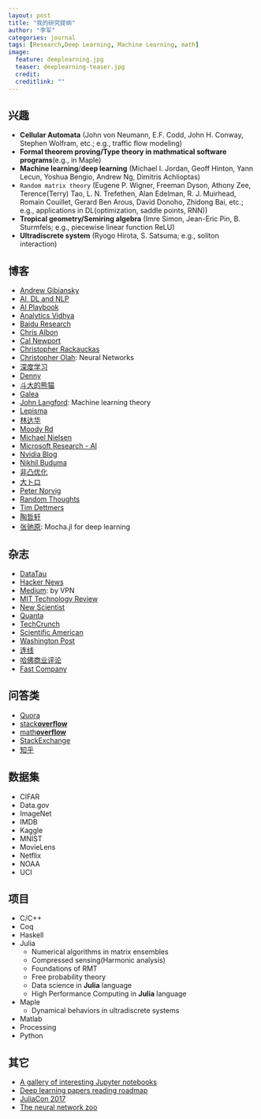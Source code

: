 ```yaml
---
layout: post
title: "我的研究提纲"
author: "李军"
categories: journal
tags: [Research,Deep Learning, Machine Learning, math]
image:
  feature: deeplearning.jpg
  teaser: deeplearning-teaser.jpg
  credit:
  creditlink: ""
---
```


## 兴趣

* <b>Cellular Automata</b> (John von Neumann, E.F. Codd, John H. Conway, Stephen Wolfram, etc.; e.g., traffic flow modeling)
* <b>Formal theorem proving/Type theory in mathmatical software programs</b>(e.g., in Maple)
* <b>Machine learning</b>/<b>deep learning</b> (Michael I. Jordan, Geoff Hinton, Yann Lecun, Yoshua Bengio, Andrew Ng, Dimitris Achlioptas)
* `Random matrix theory` (Eugene P. Wigner, Freeman Dyson, Athony Zee, Terence(Terry) Tao, L. N. Trefethen, Alan Edelman, R. J. Muirhead, Romain Couillet, Gerard Ben Arous, David Donoho, Zhidong Bai, etc.; e.g., applications in DL(optimization, saddle points, RNN))
* <b>Tropical geometry/Semiring algebra</b> (Imre Simon, Jean-Eric Pin, B. Sturmfels; e.g., piecewise linear function ReLU)
* <b>Ultradiscrete system</b> (Ryogo Hirota, S. Satsuma; e.g., soliton interaction)

## 博客

* [Andrew Gibiansky](http://andrew.gibiansky.com)
* [AI, DL and NLP](http://www.wildml.com)
* [AI Playbook](http://aiplaybook.a16z.com)
* [Analytics Vidhya](https://www.analyticsvidhya.com/blog/)
* [Baidu Research](research.baidu.com)
* [Chris Albon](https://chrisalbon.com)
* [Cal Newport](http://calnewport.com)
* [Christopher Rackauckas](http://www.stochasticlifestyle.com)
* [Christopher Olah](http://colah.github.io): Neural Networks
* [深度学习](http://deeplearning.net/reading-list/)
* [Denny](http://blog.dennybritz.com)
* [斗大的熊猫](http://blog.topspeedsnail.com)
* [Galea](https://galeascience.wordpress.com)
* [John Langford](http://hunch.net): Machine learning theory
* [Lepisma](https://lepisma.github.io/archive/)
* [林达华](https://dahuasky.wordpress.com)
* [Moody Rd](http://blog.mrtz.org)
* [Michael Nielsen](http://michaelnielsen.org)
* [Microsoft Research - AI](https://blogs.microsoft.com/ai/)
* [Nvidia Blog](https://devblogs.nvidia.com/parallelforall/)
* [Nikhil Buduma](http://nikhilbuduma.com)
* [非凸优化](http://www.offconvex.org)
* [大トロ](http://blog.otoro.net)
* [Peter Norvig](http://norvig.com)
* [Random Thoughts](http://rt.dgyblog.com/ref/ref-learning-deep-learning.html)
* [Tim Dettmers](http://timdettmers.com)
* [陶哲轩](https://terrytao.wordpress.com)
* [张驰原](http://blog.pluskid.org/?page_id=683): Mocha.jl for deep learning

## 杂志

* [DataTau](http://www.datatau.com)
* [Hacker News](https://news.ycombinator.com)
* [Medium](https://medium.com): by VPN
* [MIT Technology Review](https://www.technologyreview.com)
* [New Scientist](https://www.newscientist.com)
* [Quanta](https://www.quantamagazine.org)
* [TechCrunch](https://techcrunch.com)
* [Scientific American](https://www.scientificamerican.com)
* [Washington Post](https://www.washingtonpost.com)
* [连线](https://www.wired.com/category/magazine/)
* [哈佛商业评论](https://hbr.org)
* [Fast Company](https://www.fastcompany.com)

## 问答类

* [Quora](https://www.quora.com)
* [stack**overflow**](https://stackoverflow.com)
* [math**overflow**](https://mathoverflow.net)
* [StackExchange](https://stackexchange.com)
* [知乎](https://www.zhihu.com)

## 数据集

* CIFAR
* Data.gov
* ImageNet
* IMDB
* Kaggle
* MNIST
* MovieLens
* Netflix
* NOAA
* UCI

## 项目

* C/C++
* Coq
* Haskell
* Julia
  * Numerical algorithms in matrix ensembles
  * Compressed sensing(Harmonic analysis)
  * Foundations of RMT
  * Free probability theory
  * Data science in **Julia** language
  * High Performance Computing in **Julia** language
* Maple
  * Dynamical behaviors in ultradiscrete systems
* Matlab
* Processing
* Python


## 其它

* [A gallery of interesting Jupyter notebooks](https://github.com/jupyter/jupyter/wiki/A-gallery-of-interesting-Jupyter-Notebooks)
* [Deep learning papers reading roadmap](https://github.com/songrotek/Deep-Learning-Papers-Reading-Roadmap)
* [JuliaCon 2017](http://juliacon.org/2017/talks#workshop-2)
* [The neural network zoo](http://www.asimovinstitute.org/neural-network-zoo/)

